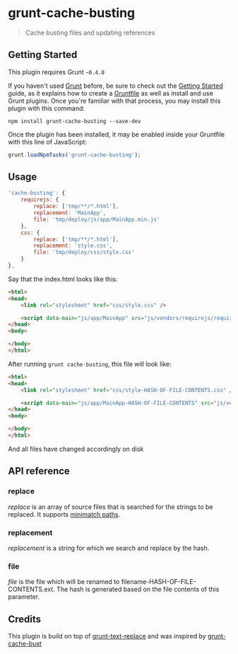 grunt-cache-busting
===================
> Cache busting files and updating references

## Getting Started
This plugin requires Grunt `~0.4.0`

If you haven't used [Grunt](http://gruntjs.com/) before, be sure to check out the [Getting Started](http://gruntjs.com/getting-started) guide, as it explains how to create a [Gruntfile](http://gruntjs.com/sample-gruntfile) as well as install and use Grunt plugins. Once you're familiar with that process, you may install this plugin with this command:

```shell
npm install grunt-cache-busting --save-dev
```

Once the plugin has been installed, it may be enabled inside your Gruntfile with this line of JavaScript:

```js
grunt.loadNpmTasks('grunt-cache-busting');
```

[grunt]: http://gruntjs.com/
[getting_started]: https://github.com/gruntjs/grunt/wiki/Getting-started#the-gruntfile


## Usage

```javascript
'cache-busting': {
	requirejs: {
		replace: ['tmp/**/*.html'],
		replacement: 'MainApp',
		file: 'tmp/deploy/js/app/MainApp.min.js'
	},
	css: {
		replace: ['tmp/**/*.html'],
		replacement: 'style.css',
		file: 'tmp/deploy/css/style.css'
	}
},
```

Say that the index.html looks like this:

```html
<html>
<head>
	<link rel="stylesheet" href="css/style.css" />

	<script data-main="js/app/MainApp" src="js/vendors/requirejs/require.js"></script>
</head>
<body>

</body>
</html>
```

After running ```grunt cache-busting```, this file will look like:
```html
<html>
<head>
	<link rel="stylesheet" href="css/style-HASH-OF-FILE-CONTENTS.css" />

	<script data-main="js/app/MainApp-HASH-OF-FILE-CONTENTS" src="js/vendors/requirejs/require.js"></script>
</head>
<body>

</body>
</html>
```

And all files have changed accordingly on disk

## API reference
### replace
*replace* is an array of source files that is searched for the strings to be replaced.
It supports [minimatch paths](https://github.com/isaacs/minimatch).

### replacement
*replacement* is a string for which we search and replace by the hash.

### file
*file* is the file which will be renamed to filename-HASH-OF-FILE-CONTENTS.ext. The hash is generated based on the file
contents of this parameter.

## Credits
This plugin is build on top of [grunt-text-replace](https://github.com/yoniholmes/grunt-text-replace/) and was inspired by [grunt-cache-bust](https://github.com/hollandben/grunt-cache-bust)
